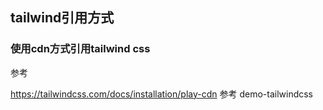 ## tailwind引用方式

### 使用cdn方式引用tailwind css

参考

https://tailwindcss.com/docs/installation/play-cdn
参考 demo-tailwindcss